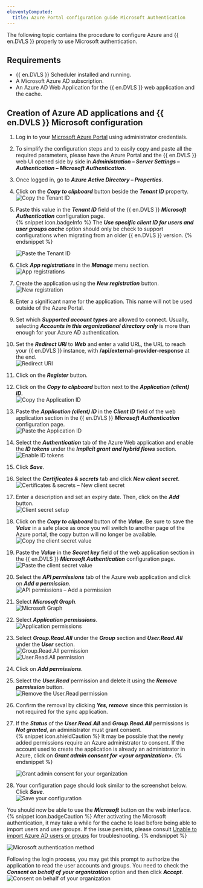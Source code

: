 ```yaml
---
eleventyComputed:
  title: Azure Portal configuration guide Microsoft Authentication
---
```

The following topic contains the procedure to configure Azure and {{ en.DVLS }} properly to use Microsoft authentication.
## Requirements
* {{ en.DVLS }} Scheduler installed and running.
* A Microsoft Azure AD subscription.
* An Azure AD Web Application for the {{ en.DVLS }} web application and the cache.
## Creation of Azure AD applications and {{ en.DVLS }} Microsoft configuration
1. Log in to your [Microsoft Azure Portal](https://portal.azure.com) using administrator credentials.
1. To simplify the configuration steps and to easily copy and paste all the required parameters, please have the Azure Portal and the {{ en.DVLS }} web UI opened side by side in ***Administration – Server Settings – Authentication – Microsoft Authentication***.
1. Once logged in, go to ***Azure Active Directory – Properties***.  
1. Click on the ***Copy to clipboard*** button beside the ***Tenant ID*** property.  
![Copy the Tenant ID](https://webdevolutions.azureedge.net/docs/en/kb/KB4401.png)
1. Paste this value in the ***Tenant ID*** field of the {{ en.DVLS }} ***Microsoft Authentication*** configuration page.  
   {% snippet icon.badgeInfo %}
   The ***Use specific client ID for users and user groups cache*** option should only be check to support configurations when migrating from an older {{ en.DVLS }} version.
   {% endsnippet %}  

   ![Paste the Tenant ID](https://webdevolutions.azureedge.net/docs/en/kb/KB4982.png)

1. Click ***App registrations*** in the ***Manage*** menu section.  
![App registrations](https://webdevolutions.azureedge.net/docs/en/kb/KB4403.png)
1. Create the application using the ***New registration*** button.  
![New registration](https://webdevolutions.azureedge.net/docs/en/kb/KB4404.png)
1. Enter a significant name for the application. This name will not be used outside of the Azure Portal.  

1. Set which ***Supported account types*** are allowed to connect. Usually, selecting ***Accounts in this organizational directory only*** is more than enough for your Azure AD authentication.  

1. Set the ***Redirect URI*** to ***Web*** and enter a valid URL, the URL to reach your {{ en.DVLS }} instance, with **/api/external-provider-response** at the end.  
![Redirect URI](https://webdevolutions.azureedge.net/docs/en/kb/KB5010.png)
1. Click on the ***Register*** button.  

1. Click on the ***Copy to clipboard*** button next to the ***Application (client) ID***.  
![Copy the Application ID](https://webdevolutions.azureedge.net/docs/en/kb/KB4407.png)
1. Paste the ***Application (client) ID*** in the ***Client ID*** field of the web application section in the {{ en.DVLS }} ***Microsoft Authentication*** configuration page.  
![Paste the Application ID](https://webdevolutions.azureedge.net/docs/en/kb/KB4984.png)
1. Select the ***Authentication*** tab of the Azure Web application and enable the ***ID tokens*** under the ***Implicit grant and hybrid flows*** section.  
![Enable ID tokens](https://webdevolutions.azureedge.net/docs/en/kb/KB4418.png)
1. Click ***Save***.  

1. Select the ***Certificates & secrets*** tab and click ***New client secret***.  
![Certificates & secrets – New client secret](https://webdevolutions.azureedge.net/docs/en/kb/KB5011.png)
1. Enter a description and set an expiry date. Then, click on the ***Add*** button.  
![Client secret setup](https://webdevolutions.azureedge.net/docs/en/kb/KB4423.png)
1. Click on the ***Copy to clipboard*** button of the ***Value***. Be sure to save the ***Value*** in a safe place as once you will switch to another page of the Azure portal, the copy button will no longer be available.  
![Copy the client secret value](https://webdevolutions.azureedge.net/docs/en/kb/KB4424.png)
1. Paste the ***Value*** in the ***Secret key*** field of the web application section in the {{ en.DVLS }} ***Microsoft Authentication*** configuration page.  
![Paste the client secret value](https://webdevolutions.azureedge.net/docs/en/kb/KB4985.png)
1. Select the ***API permissions*** tab of the Azure web application and click on ***Add a permission***.  
![API permissions – Add a permission](https://webdevolutions.azureedge.net/docs/en/kb/KB4427.png)
1. Select ***Microsoft Graph***.  
![Microsoft Graph](https://webdevolutions.azureedge.net/docs/en/kb/KB4428.png)
1. Select ***Application permissions***.  
![Application permissions](https://webdevolutions.azureedge.net/docs/en/kb/KB4429.png)
1. Select ***Group.Read.All*** under the ***Group*** section and ***User.Read.All*** under the ***User*** section.  
![Group.Read.All permission](https://webdevolutions.azureedge.net/docs/en/kb/KB4986.png)  
![User.Read.All permission](https://webdevolutions.azureedge.net/docs/en/kb/KB4987.png)
1. Click on ***Add permissions***.
1. Select the ***User.Read*** permission and delete it using the ***Remove permission*** button.  
![Remove the User.Read permission](https://webdevolutions.azureedge.net/docs/en/kb/KB4432.png)
1. Confirm the removal by clicking ***Yes, remove*** since this permission is not required for the sync application.  

1. If the ***Status*** of the ***User.Read.All*** and ***Group.Read.All*** permissions is ***Not granted***, an administrator must grant consent.  
   {% snippet icon.shieldCaution %}
   It may be possible that the newly added permissions require an Azure administrator to consent. If the account used to create the application is already an administrator in Azure, click on ***Grant admin consent for &lt;your organization&gt;***.
   {% endsnippet %}  

   ![Grant admin consent for your organization](https://webdevolutions.azureedge.net/docs/en/kb/KB8010.png)
1. Your configuration page should look similar to the screenshot below. Click ***Save***.  
![Save your configuration](https://webdevolutions.azureedge.net/docs/en/kb/KB4981.png)  

You should now be able to use the ***Microsoft*** button on the web interface.  
{% snippet icon.badgeCaution %}
After activating the Microsoft authentication, it may take a while for the cache to load before being able to import users and user groups. If the issue persists, please consult [Unable to import Azure AD users or groups](/kb/devolutions-server/troubleshooting-articles/unable-import-azure-ad-users-groups/) for troubleshooting.
{% endsnippet %}  

![Microsoft authentication method](https://webdevolutions.azureedge.net/docs/en/kb/KB4980.png)  

Following the login process, you may get this prompt to authorize the application to read the user accounts and groups. You need to check the ***Consent on behalf of your organization*** option and then click ***Accept***.  
![Consent on behalf of your organization](https://webdevolutions.azureedge.net/docs/en/kb/KB8108.png)
